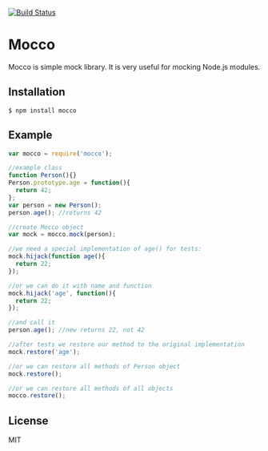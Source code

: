 [![Build Status](https://travis-ci.org/JakubMrozek/mocco.png)](https://travis-ci.org/JakubMrozek/mocco)

# Mocco

Mocco is simple mock library. It is very useful for mocking Node.js modules.

## Installation

    $ npm install mocco

## Example

```javascript
var mocco = require('mocco');

//example class
function Person(){}
Person.prototype.age = function(){
  return 42;
};
var person = new Person();
person.age(); //returns 42

//create Mocco object
var mock = mocco.mock(person);

//we need a special implementation of age() for tests:
mock.hijack(function age(){
  return 22;
});

//or we can do it with name and function
mock.hijack('age', function(){
  return 22;
});

//and call it
person.age(); //new returns 22, not 42

//after tests we restore our method to the original implementation
mock.restore('age');

//or we can restore all methods of Person object
mock.restore();

//or we can restore all methods of all objects
mocco.restore();

```

## License 

MIT 